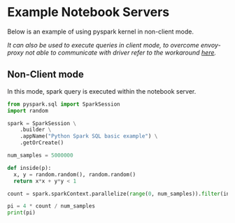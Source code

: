 # Example Notebook Servers

Below is an example of using pyspark kernel in non-client mode. 

*It can also be used to execute queries in client mode, to overcome envoy-proxy not able to communicate with driver refer to the workaround [here](https://github.com/kubeflow/kubeflow/issues/4306#issuecomment-719162698).* 


## Non-Client mode

In this mode, spark query is executed within the notebook server.
```python
from pyspark.sql import SparkSession
import random

spark = SparkSession \
    .builder \
    .appName("Python Spark SQL basic example") \
    .getOrCreate()

num_samples = 5000000

def inside(p):     
  x, y = random.random(), random.random()
  return x*x + y*y < 1

count = spark.sparkContext.parallelize(range(0, num_samples)).filter(inside).count()

pi = 4 * count / num_samples
print(pi)

```
